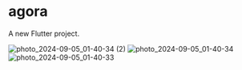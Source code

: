 # agora

A new Flutter project.

![photo_2024-09-05_01-40-34 (2)](https://github.com/user-attachments/assets/64bcb146-b1c8-454b-af62-36fedd26990a)
![photo_2024-09-05_01-40-34](https://github.com/user-attachments/assets/b5197eac-cf8d-4ee1-adb9-5f9ee67295c2)
![photo_2024-09-05_01-40-33](https://github.com/user-attachments/assets/b07f2636-a84e-4838-9e7d-613ff1464619)
